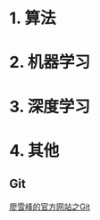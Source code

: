 # 1. 算法





# 2. 机器学习



# 3. 深度学习



# 4. 其他

## Git

[廖雪峰的官方网站之Git](https://www.liaoxuefeng.com/wiki/896043488029600)





